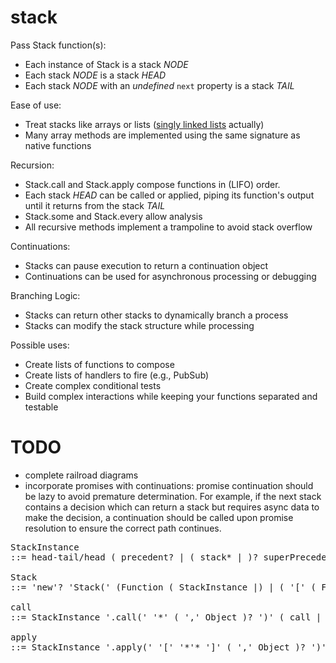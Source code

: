 stack
=====

Pass Stack function(s):
* Each instance of Stack is a stack _NODE_
* Each stack _NODE_ is a stack _HEAD_
* Each stack _NODE_ with an *undefined* `next` property is a stack _TAIL_

Ease of use:
* Treat stacks like arrays or lists ([singly linked lists](http://en.wikipedia.org/wiki/Linked_list#Singly_linked_list) actually)
* Many array methods are implemented using the same signature as native functions

Recursion:
* Stack.call and Stack.apply compose functions in (LIFO) order.
* Each stack _HEAD_ can be called or applied, piping its function's output until it returns from the stack _TAIL_
* Stack.some and Stack.every allow analysis
* All recursive methods implement a trampoline to avoid stack overflow

Continuations:
* Stacks can pause execution to return a continuation object
* Continuations can be used for asynchronous processing or debugging

Branching Logic:
* Stacks can return other stacks to dynamically branch a process
* Stacks can modify the stack structure while processing

Possible uses:
* Create lists of functions to compose
* Create lists of handlers to fire (e.g., PubSub)
* Create complex conditional tests
* Build complex interactions while keeping your functions separated and testable

TODO
====
* complete railroad diagrams
* incorporate promises with continuations: promise continuation should be lazy to avoid premature determination.
For example, if the next stack contains a decision which can return a stack but requires async data to make
the decision, a continuation should be called upon promise resolution to ensure the correct path continues.
<pre>
StackInstance
::= head-tail/head ( precedent? | ( stack* | )? superPrecedent  precedent | )? tail

Stack
::= 'new'? 'Stack(' (Function ( StackInstance |) | ( '[' ( Function | StackInstance )* ']' ) ) ')' StackInstance

call
::= StackInstance '.call(' '*' ( ',' Object )? ')' ( call | continuation | )* '*'

apply
::= StackInstance '.apply(' '[' '*'* ']' ( ',' Object )? ')' ( apply | continuation | )* '*'
</pre>
